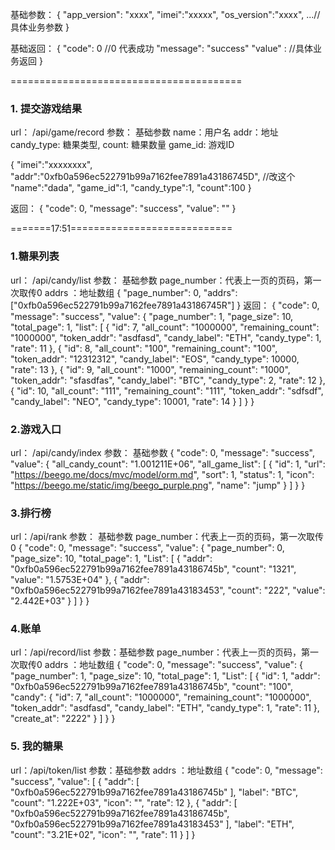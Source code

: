 

基础参数：
{
    "app_version": "xxxx",
    "imei":"xxxxx",
    "os_version":"xxxx",
    ...//具体业务参数
}

基础返回：
{
    "code": 0 //0 代表成功
    "message": "success"
    "value" : //具体业务返回
}

========================================
### 1. 提交游戏结果
url： /api/game/record
参数： 基础参数
name：用户名
addr：地址
candy_type: 糖果类型,
count: 糖果数量
game_id: 游戏ID

{
    "imei":"xxxxxxxx",
    "addr":"0xfb0a596ec522791b99a7162fee7891a43186745D", //改这个
    "name":"dada",
    "game_id":1,
    "candy_type":1,
    "count":100
}

返回：
{
    "code": 0,
    "message": "success",
    "value": ""
}

=======17:51============================


### 1.糖果列表
url： /api/candy/list
参数： 基础参数
      page_number：代表上一页的页码，第一次取传0
      addrs ：地址数组
{
    "page_number": 0,
    "addrs":["0xfb0a596ec522791b99a7162fee7891a43186745R"]
}
返回：
{
    "code": 0,
    "message": "success",
    "value": {
        "page_number": 1,
        "page_size": 10,
        "total_page": 1,
        "list": [
            {
                "id": 7,
                "all_count": "1000000",
                "remaining_count": "1000000",
                "token_addr": "asdfasd",
                "candy_label": "ETH",
                "candy_type": 1,
                "rate": 11
            },
            {
                "id": 8,
                "all_count": "100",
                "remaining_count": "100",
                "token_addr": "12312312",
                "candy_label": "EOS",
                "candy_type": 10000,
                "rate": 13
            },
            {
                "id": 9,
                "all_count": "1000",
                "remaining_count": "1000",
                "token_addr": "sfasdfas",
                "candy_label": "BTC",
                "candy_type": 2,
                "rate": 12
            },
            {
                "id": 10,
                "all_count": "111",
                "remaining_count": "111",
                "token_addr": "sdfsdf",
                "candy_label": "NEO",
                "candy_type": 10001,
                "rate": 14
            }
        ]
    }
}

### 2.游戏入口
url： /api/candy/index
参数： 基础参数
{
    "code": 0,
    "message": "success",
    "value": {
        "all_candy_count": "1.001211E+06",
        "all_game_list": [
            {
                "id": 1,
                "url": "https://beego.me/docs/mvc/model/orm.md",
                "sort": 1,
                "status": 1,
                "icon": "https://beego.me/static/img/beego_purple.png",
                "name": "jump"
            }
        ]
    }
}

### 3.排行榜
url：/api/rank
参数： 基础参数
      page_number：代表上一页的页码，第一次取传0
{
    "code": 0,
    "message": "success",
    "value": {
        "page_number": 0,
        "page_size": 10,
        "total_page": 1,
        "List": [
            {
                "addr": "0xfb0a596ec522791b99a7162fee7891a43186745b",
                "count": "1321",
                "value": "1.5753E+04"
            },
            {
                "addr": "0xfb0a596ec522791b99a7162fee7891a43183453",
                "count": "222",
                "value": "2.442E+03"
            }
        ]
    }
}

### 4.账单
url：/api/record/list
参数：基础参数
     page_number：代表上一页的页码，第一次取传0
     addrs ：地址数组
{
    "code": 0,
    "message": "success",
    "value": {
        "page_number": 1,
        "page_size": 10,
        "total_page": 1,
        "List": [
            {
                "id": 1,
                "addr": "0xfb0a596ec522791b99a7162fee7891a43186745b",
                "count": "100",
                "candy": {
                    "id": 7,
                    "all_count": "1000000",
                    "remaining_count": "1000000",
                    "token_addr": "asdfasd",
                    "candy_label": "ETH",
                    "candy_type": 1,
                    "rate": 11
                },
                "create_at": "2222"
            }
        ]
    }
}

### 5. 我的糖果
url：/api/token/list
参数：基础参数
     addrs ：地址数组
{
    "code": 0,
    "message": "success",
    "value": [
        {
            "addr": [
                "0xfb0a596ec522791b99a7162fee7891a43186745b"
            ],
            "label": "BTC",
            "count": "1.222E+03",
            "icon": "",
            "rate": 12
        },
        {
            "addr": [
                "0xfb0a596ec522791b99a7162fee7891a43186745b",
                "0xfb0a596ec522791b99a7162fee7891a43183453"
            ],
            "label": "ETH",
            "count": "3.21E+02",
            "icon": "",
            "rate": 11
        }
    ]
}

